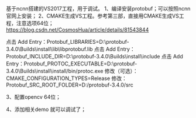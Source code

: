 基于ncnn搭建的VS2017工程，用于调试。
1、编译安装protobuf；可以按照ncnn官网上安装；
2、CMAKE生成VS工程。参考第三部，直接用CMAKE生成VS工程，注意选项64位；
   https://blog.csdn.net/CosmosHua/article/details/81543844
   
点击 Add Entry：Protobuf_LIBRARIES=D:\protobuf-3.4.0\Builds\install\lib\libprotobuf.lib
点击 Add Entry：Protobuf_INCLUDE_DIR=D:\protobuf-3.4.0\Builds\install\include 
点击 Add Entry：Protobuf_PROTOC_EXECUTABLE=D:\protobuf-3.4.0\Builds\install\install/bin/protoc.exe 
修改（可选）：CMAKE_CONFIGURATION_TYPES=Release 
修改：Protobuf_SRC_ROOT_FOLDER=D:/protobuf-3.4.0/src 

3、配置opencv 64位；

4、添加相关demo 就可以调试了；

   
